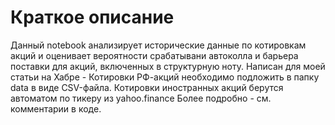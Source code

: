 # Краткое описание
Данный notebook анализирует исторические данные по котировкам акций и оценивает вероятности срабатывани автоколла и барьера поставки для акций, включенных в структурную ноту.
Написан для моей статьи на Хабре - 
Котировки РФ-акций необходимо подложить в папку data в виде CSV-файла.
Котировки иностранных акций берутся автоматом по тикеру из yahoo.finance
Более подробно - см. комментарии в коде.

